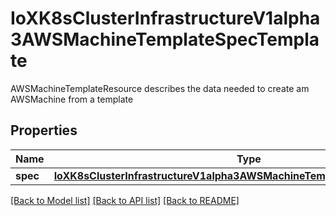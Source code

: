 # IoXK8sClusterInfrastructureV1alpha3AWSMachineTemplateSpecTemplate

AWSMachineTemplateResource describes the data needed to create am AWSMachine from a template
## Properties
Name | Type | Description | Notes
------------ | ------------- | ------------- | -------------
**spec** | [**IoXK8sClusterInfrastructureV1alpha3AWSMachineTemplateSpecTemplateSpec**](IoXK8sClusterInfrastructureV1alpha3AWSMachineTemplateSpecTemplateSpec.md) |  | 

[[Back to Model list]](../README.md#documentation-for-models) [[Back to API list]](../README.md#documentation-for-api-endpoints) [[Back to README]](../README.md)


